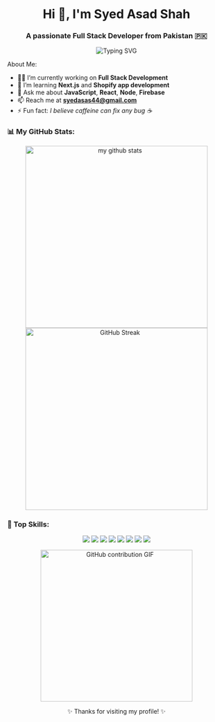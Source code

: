 <h1 align="center">Hi 👋, I'm Syed Asad Shah</h1>
<h3 align="center">A passionate Full Stack Developer from Pakistan 🇵🇰</h3>

<p align="center">
  <img src="https://readme-typing-svg.herokuapp.com?font=Fira+Code&size=22&duration=3000&pause=1000&color=F7971E&center=true&vCenter=true&width=500&lines=Turning+coffee+into+code+☕💻;Full+Stack+Developer+🚀;JavaScript+Everything+🔥;Love+React+%2B+Next+JS;MongoDB+Express+Node+Firebase+Fan+❤️" alt="Typing SVG" />
</p>

About Me:
- 👨‍💻 I’m currently working on **Full Stack Development**
- 🌱 I’m learning **Next.js** and **Shopify app development**
- 💬 Ask me about **JavaScript**, **React**, **Node**, **Firebase**
- 📫 Reach me at **syedasas44@gmail.com**
- ⚡ Fun fact: *I believe caffeine can fix any bug ☕*

### 📊 My GitHub Stats:

<p align="center">
  <img src="https://github-readme-stats.vercel.app/api?username=syedasad2&show_icons=true&theme=radical" alt="my github stats" width="420"/>  
  <img src="https://github-readme-streak-stats.herokuapp.com?user=syedasad2&theme=radical&date_format=M%20j%5B%2C%20Y%5D" alt="GitHub Streak" width="420"/>
</p>

### 🎨 Top Skills:

<p align="center">
  <img src="https://img.shields.io/badge/HTML-F16529?style=for-the-badge&logo=html5&logoColor=white"/>
  <img src="https://img.shields.io/badge/CSS-2965F1?style=for-the-badge&logo=css3&logoColor=white"/>
  <img src="https://img.shields.io/badge/JavaScript-F7DF1E?style=for-the-badge&logo=javascript&logoColor=black"/>
  <img src="https://img.shields.io/badge/React-61DAFB?style=for-the-badge&logo=react&logoColor=black"/>
  <img src="https://img.shields.io/badge/Next.js-000000?style=for-the-badge&logo=next.js&logoColor=white"/>
  <img src="https://img.shields.io/badge/Node.js-3C873A?style=for-the-badge&logo=node.js&logoColor=white"/>
  <img src="https://img.shields.io/badge/MongoDB-4EA94B?style=for-the-badge&logo=mongodb&logoColor=white"/>
  <img src="https://img.shields.io/badge/Firebase-FFCA28?style=for-the-badge&logo=firebase&logoColor=black"/>
</p>

<p align="center">
  <img src="https://media.giphy.com/media/qgQUggAC3Pfv687qPC/giphy.gif" width="350px" alt="GitHub contribution GIF">
</p>

<p align="center">✨ Thanks for visiting my profile! ✨</p>
